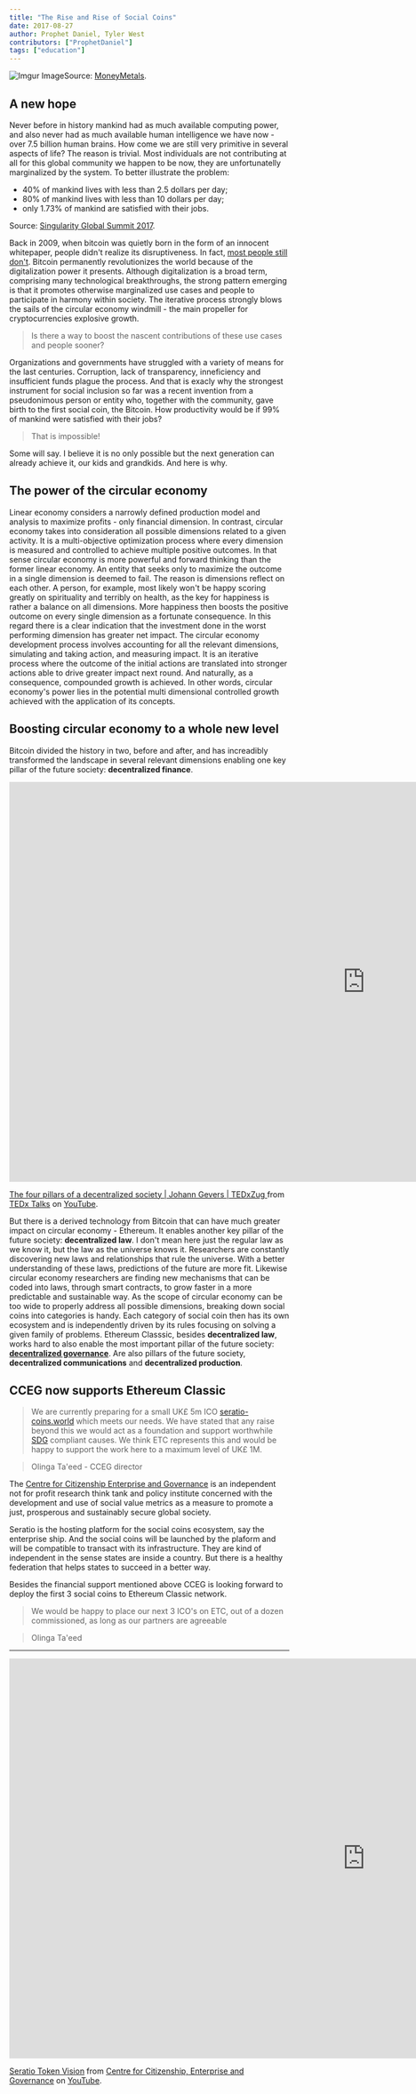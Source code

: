 ```yaml
---
title: "The Rise and Rise of Social Coins"
date: 2017-08-27
author: Prophet Daniel, Tyler West
contributors: ["ProphetDaniel"]
tags: ["education"]
---
```


![Imgur](./Jqu5BV6.png)
ImageSource: [MoneyMetals](https://www.moneymetals.com/).

## A new hope
Never before in history mankind had as much available computing power, and also never had as much available human intelligence we have now - over 7.5 billion human brains. How come we are still very primitive in several aspects of life? The reason is trivial. Most individuals are not contributing at all for this global community we happen to be now, they are unfortunatelly marginalized by the system. To better illustrate the problem:

- 40% of mankind lives with less than 2.5 dollars per day;
- 80% of mankind lives with less than 10 dollars per day;
- only 1.73% of mankind are satisfied with their jobs.

Source: [Singularity Global Summit 2017](https://www.devex.com/news/a-new-mindset-for-the-sdgs-top-takeaways-from-singularity-university-s-global-summit-90875).

Back in 2009, when bitcoin was quietly born in the form of an innocent whitepaper, people didn't realize its disruptiveness. In fact, [most people still don't](https://www.coindesk.com/bitcoin-bear-peter-schiff-doubles-even-4000-still-bubble/).
Bitcoin permanently revolutionizes the world because of the digitalization power it presents. Although digitalization is a broad term, comprising many technological breakthroughs, the strong pattern emerging is that it promotes otherwise marginalized use cases and people to participate in harmony within society. The iterative process strongly blows the sails of the circular economy windmill - the main propeller for cryptocurrencies explosive growth.

> Is there a way to boost the nascent contributions of these use cases and people sooner?

Organizations and governments have struggled with a variety of means for the last centuries. Corruption, lack of transparency, inneficiency and insufficient funds plague the process. And that is exacly why the strongest instrument for social inclusion so far was a recent invention from a pseudonimous person or entity who, together with the community, gave birth to the first social coin, the Bitcoin. How productivity would be if 99% of mankind were satisfied with their jobs?

> That is impossible!

Some will say. I believe it is no only possible but the next generation can already achieve it, our kids and grandkids. And here is why.

## The power of the circular economy
Linear economy considers a narrowly defined production model and analysis to maximize profits - only financial dimension. In contrast, circular economy takes into consideration all possible dimensions related to a given activity. It is a multi-objective optimization process where every dimension is measured and controlled to achieve multiple positive outcomes. In that sense circular economy is more powerful and forward thinking than the former linear economy.
An entity that seeks only to maximize the outcome in a single dimension is deemed to fail. The reason is dimensions reflect on each other. A person, for example, most likely won't be happy scoring greatly on spirituality and terribly on health, as the key for happiness is rather a balance on all dimensions. More happiness then boosts the positive outcome on every single dimension as a fortunate consequence. In this regard there is a clear indication that the investment done in the worst performing dimension has greater net impact.
The circular economy development process involves accounting for all the relevant dimensions, simulating and taking action, and measuring impact. It is an iterative process where the outcome of the initial actions are translated into stronger actions able to drive greater impact next round. And naturally, as a consequence, compounded growth is achieved. In other words, circular economy's power lies in the potential multi dimensional controlled growth achieved with the application of its concepts.

## Boosting circular economy to a whole new level
Bitcoin divided the history in two, before and after, and has increadibly transformed the landscape in several relevant dimensions enabling one key pillar of the future society: **decentralized finance**.

<iframe width="1280" height="720" src="https://www.youtube.com/embed/8oeiOeDq_Nc" frameborder="0" allowfullscreen></iframe>
<p><a href="https://www.youtube.com/embed/8oeiOeDq_Nc">The four pillars of a decentralized society | Johann Gevers | TEDxZug </a> from <a href="https://www.youtube.com/channel/UCsT0YIqwnpJCM-mx7-gSA4Q">TEDx Talks</a> on <a href="https://www.youtube.com/">YouTube</a>.</p>

But there is a derived technology from Bitcoin that can have much greater impact on circular economy - Ethereum. It enables another key pillar of the future society: **decentralized law**. I don't mean here just the regular law as we know it, but the law as the universe knows it. 
Researchers are constantly discovering new laws and relationships that rule the universe. With a better understanding of these laws, predictions of the future are more fit. Likewise circular economy researchers are finding new mechanisms that can be coded into laws, through smart contracts, to grow faster in a more predictable and sustainable way.
As the scope of circular economy can be too wide to properly address all possible dimensions, breaking down social coins into categories is handy. Each category of social coin then has its own ecosystem and  is independently driven by its rules focusing on solving a given family of problems.
Ethereum Classsic, besides **decentralized law**, works hard to also enable the most important pillar of the future society: **[decentralized governance](https://ethereumclassic.github.io/blog/2016-08-11-decentralized-anarchist-governance-system/)**. Are also pillars of the future society, **decentralized communications** and **decentralized production**.

## CCEG now supports Ethereum Classic
> We are currently preparing for a small UK£ 5m ICO [seratio-coins.world](https://www.seratio-coins.world/) which meets our needs. We have stated that any raise beyond this we would act as a foundation and support worthwhile [SDG](https://sustainabledevelopment.un.org/) compliant causes. We think ETC represents this and would be happy to support the work here to a maximum level of UK£ 1M.

> Olinga Ta'eed - CCEG director

The [Centre for Citizenship Enterprise and Governance](http://www.cceg.org.uk/) is an independent not for profit research think tank and policy institute concerned with the development and use of social value metrics as a measure to promote a just, prosperous and sustainably secure global society.

Seratio is the hosting platform for the social coins ecosystem, say the enterprise ship. And the social coins will be launched by the plaform and will be compatible to transact with its infrastructure. They are kind of independent in the sense states are inside a country. But there is a healthy federation that helps states to succeed in a better way.

Besides the financial support mentioned above CCEG is looking forward to deploy the first 3 social coins to Ethereum Classic network.

> We would be happy to place our next 3 ICO's on ETC, out of a dozen commissioned, as long as our partners are agreeable

> Olinga Ta'eed


-----

<iframe width="1280" height="720" src="https://www.youtube.com/embed/ZjVyIY5h7R4" frameborder="0" allowfullscreen></iframe>
<p><a href="https://www.youtube.com/embed/ZjVyIY5h7R4">Seratio Token Vision</a> from <a href="https://www.youtube.com/channel/UCqxGoo2YTzEwhtbi2zqrKqQ">Centre for Citizenship, Enterprise and Governance</a> on <a href="https://www.youtube.com/">YouTube</a>.</p>
